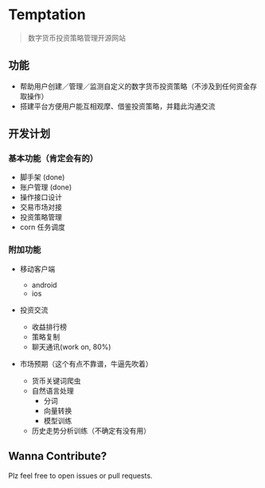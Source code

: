 # Temptation 

> 数字货币投资策略管理开源网站

## 功能

- 帮助用户创建／管理／监测自定义的数字货币投资策略（不涉及到任何资金存取操作）
- 搭建平台方便用户能互相观摩、借鉴投资策略，并籍此沟通交流

## 开发计划

### 基本功能（肯定会有的）

- 脚手架 (done)
- 账户管理 (done)
- 操作接口设计
- 交易市场对接
- 投资策略管理
- corn 任务调度

### 附加功能

- 移动客户端
  - android
  - ios

- 投资交流
  - 收益排行榜
  - 策略复制
  - 聊天通讯(work on, 80%)

- 市场预期（这个有点不靠谱，牛逼先吹着）
  - 货币关键词爬虫
  - 自然语言处理
    - 分词
    - 向量转换
    - 模型训练
  - 历史走势分析训练（不确定有没有用）

## Wanna Contribute?

Plz feel free to open issues or pull requests.
